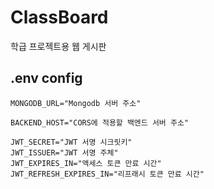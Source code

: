 # ClassBoard

학급 프로젝트용 웹 게시판

## .env config
```env
MONGODB_URL="Mongodb 서버 주소"

BACKEND_HOST="CORS에 적용할 백엔드 서버 주소"

JWT_SECRET="JWT 서명 시크릿키"
JWT_ISSUER="JWT 서명 주체"
JWT_EXPIRES_IN="액세스 토큰 만료 시간"
JWT_REFRESH_EXPIRES_IN="리프래시 토큰 만료 시간"
```